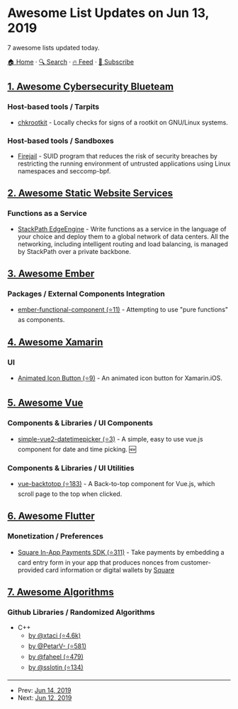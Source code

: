 # Awesome List Updates on Jun 13, 2019

7 awesome lists updated today.

[🏠 Home](/README.md) · [🔍 Search](https://www.trackawesomelist.com/search/) · [🔥 Feed](https://www.trackawesomelist.com/rss.xml) · [📮 Subscribe](https://trackawesomelist.us17.list-manage.com/subscribe?u=d2f0117aa829c83a63ec63c2f&id=36a103854c)



## [1. Awesome Cybersecurity Blueteam](/content/fabacab/awesome-cybersecurity-blueteam/README.md)

### Host-based tools / Tarpits

*   [chkrootkit](http://chkrootkit.org/) - Locally checks for signs of a rootkit on GNU/Linux systems.

### Host-based tools / Sandboxes

*   [Firejail](https://firejail.wordpress.com/) - SUID program that reduces the risk of security breaches by restricting the running environment of untrusted applications using Linux namespaces and seccomp-bpf.

## [2. Awesome Static Website Services](/content/agarrharr/awesome-static-website-services/README.md)

### Functions as a Service

*   [StackPath EdgeEngine](https://www.stackpath.com/products/edgeengine/) - Write functions as a service in the language of your choice and deploy them to a global network of data centers. All the networking, including intelligent routing and load balancing, is managed by StackPath over a private backbone.

## [3. Awesome Ember](/content/ember-community-russia/awesome-ember/README.md)

### Packages / External Components Integration

*   [ember-functional-component (⭐11)](https://github.com/rwjblue/ember-functional-component) - Attempting to use "pure functions" as components.

## [4. Awesome Xamarin](/content/XamSome/awesome-xamarin/README.md)

### UI

*   [Animated Icon Button (⭐9)](https://github.com/HankiDesign/DOFavoriteButton.Xamarin) - An animated icon button for Xamarin.iOS.

## [5. Awesome Vue](/content/vuejs/awesome-vue/README.md)

### Components & Libraries / UI Components

*   [simple-vue2-datetimepicker (⭐3)](https://github.com/jamespjarvis/simple-vue2-datetimepicker) - A simple, easy to use vue.js component for date and time picking. :new:

### Components & Libraries / UI Utilities

*   [vue-backtotop (⭐183)](https://github.com/caiofsouza/vue-backtotop) - A Back-to-top component for Vue.js, which scroll page to the top when clicked.

## [6. Awesome Flutter](/content/Solido/awesome-flutter/README.md)

### Monetization / Preferences

*   [Square In-App Payments SDK (⭐311)](https://github.com/square/in-app-payments-flutter-plugin) <!--stargazers:square/in-app-payments-flutter-plugin--> - Take payments by embedding a card entry form in your app that produces nonces from customer-provided card information or digital wallets by [Square](https://github.com/orgs/square)

## [7. Awesome Algorithms](/content/tayllan/awesome-algorithms/README.md)

### Github Libraries / Randomized Algorithms

*   C++
    *   [by @xtaci (⭐4.6k)](https://github.com/xtaci/algorithms)
    *   [by @PetarV- (⭐581)](https://github.com/PetarV-/Algorithms)
    *   [by @faheel (⭐479)](https://github.com/faheel/Algos)
    *   [by @sslotin (⭐134)](http://github.com/sslotin/algo)

---

- Prev: [Jun 14, 2019](/content/2019/06/14/README.md)
- Next: [Jun 12, 2019](/content/2019/06/12/README.md)